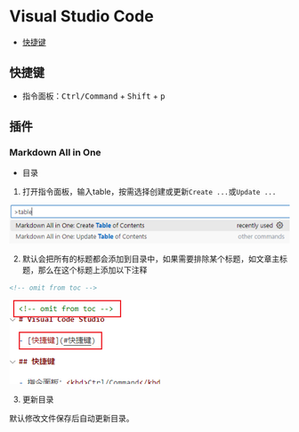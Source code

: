 <!-- omit from toc -->
# Visual Studio Code

- [快捷键](#快捷键)

## 快捷键

- 指令面板：<kbd>Ctrl/Command</kbd> + <kbd>Shift</kbd> + <kbd>p</kbd>

## 插件

### Markdown All in One

- 目录

1. 打开指令面板，输入table，按需选择创建或更新`Create ...`或`Update ...`

![toc](images/vscode/toc.png)

2. 默认会把所有的标题都会添加到目录中，如果需要排除某个标题，如文章主标题，那么在这个标题上添加以下注释

```md
<!-- omit from toc -->
```

![toc](images/vscode/toc2.png)


3. 更新目录

默认修改文件保存后自动更新目录。